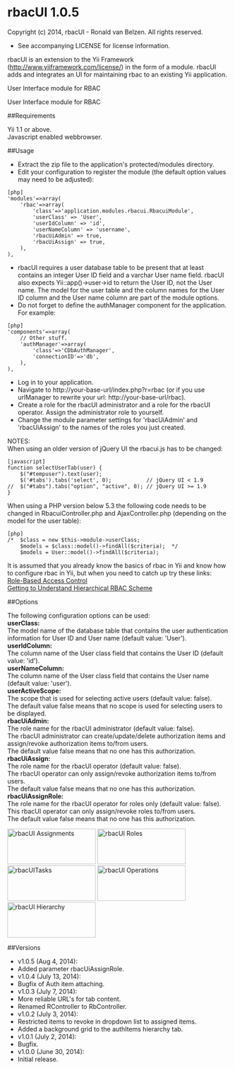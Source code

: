 ﻿rbacUI 1.0.5
============

Copyright (c) 2014, rbacUI - Ronald van Belzen. All rights reserved.  
 - See accompanying LICENSE for license information.

rbacUI is an extension to the Yii Framework (http://www.yiiframework.com/license/) 
in the form of a module. rbacUI adds and integrates an UI for maintaining rbac 
to an existing Yii application.


User Interface module for RBAC

User Interface module for RBAC

##Requirements

Yii 1.1 or above.  
Javascript enabled webbrowser.  

##Usage

* Extract the zip file to the application's protected/modules directory.
* Edit your configuration to register the module (the default option values may 
  need to be adjusted):
~~~
[php]
'modules'=>array(
	'rbac'=>array(
		'class'=>'application.modules.rbacui.RbacuiModule',
		'userClass' => 'User',
		'userIdColumn' => 'id',
		'userNameColumn' => 'username',
		'rbacUiAdmin' => true,
		'rbacUiAssign' => true,
	),
),
~~~
* rbacUI requires a user database table to be present that at least contains an 
  integer User ID field and a varchar User name field. rbacUI also expects 
  Yii::app()->user->id to return the User ID, not the User name. The model for 
  the user table and the column names for the User ID column and the User name 
  column are part of the module options. 
* Do not forget to define the authManager component for the application. For example:
~~~
[php]
'components'=>array(
	// Other stuff.
	'authManager'=>array(
		'class'=>'CDbAuthManager',
		'connectionID'=>'db',
	),
),
~~~
* Log in to your application.
* Navigate to http://your-base-url/index.php?r=rbac (or if you use urlManager to rewrite your url: http://your-base-url/rbac).
* Create a role for the rbacUI administrator and a role for the rbacUI operator. 
  Assign the administrator role to yourself.
* Change the module parameter settings for 'rbacUiAdmin' and 'rbacUiAssign'
  to the names of the roles you just created.

NOTES:  
When using an older version of jQuery UI the rbacui.js has to be changed:
~~~
[javascript]
function selectUserTab(user) {
    $("#tempuser").text(user);
    $('#tabs').tabs('select', 0);           // jQuery UI < 1.9
//  $("#tabs").tabs("option", "active", 0); // jQuery UI >= 1.9
}
~~~
When using a PHP version below 5.3 the following code needs to be changed in RbacuiController.php and AjaxController.php (depending on the model for the user table):
~~~
[php]
/*	$class = new $this->module->userClass;
	$models = $class::model()->findAll($criteria);	*/
	$models = User::model()->findAll($criteria);
~~~
It is assumed that you already know the basics of rbac in Yii and know how to configure rbac in Yii, but when you need to catch up try these links:  
[Role-Based Access Control](http://www.yiiframework.com/doc/guide/1.1/en/topics.auth#role-based-access-control)  
[Getting to Understand Hierarchical RBAC Scheme](http://www.yiiframework.com/wiki/136/getting-to-understand-hierarchical-rbac-scheme)

##Options

The following configuration options can be used:  
**userClass:**  
The model name of the database table that contains the user authentication information for User ID and User name (default value: 'User').  
**userIdColumn:**  
The column name of the User class field that contains the User ID (default value: 'id').  
**userNameColumn:**  
The column name of the User class field that contains the User name (default value: 'user').  
**userActiveScope:**  
The scope that is used for selecting active users (default value: false).  
The default value false means that no scope is used for selecting users to be displayed.  
**rbacUiAdmin:**  
The role name for the rbacUI administrator (default value: false).  
The rbacUI administrator can create/update/delete authorization items and assign/revoke authorization items to/from users.  
The default value false means that no one has this authorization.  
**rbacUiAssign:**  
The role name for the rbacUI operator (default value: false).  
The rbacUI operator can only assign/revoke authorization items to/from users.  
The default value false means that no one has this authorization.  
**rbacUiAssignRole:**  
The role name for the rbacUI operator for roles only (default value: false).  
This rbacUI operator can only assign/revoke roles to/from users.  
The default value false means that no one has this authorization.  

[<img src="http://bbii.doprogramsdream.nl/avatar/assignments.jpg" title="rbacUI Assignments" height="80" width="200" />](http://bbii.doprogramsdream.nl/avatar/assignments.jpg)
[<img src="http://bbii.doprogramsdream.nl/avatar/roles.jpg" title="rbacUI Roles" height="80" width="200" />](http://bbii.doprogramsdream.nl/avatar/roles.jpg)
[<img src="http://bbii.doprogramsdream.nl/avatar/tasks.jpg" title="rbacUITasks" height="80" width="200" />](http://bbii.doprogramsdream.nl/avatar/tasks.jpg)
[<img src="http://bbii.doprogramsdream.nl/avatar/operations.jpg" title="rbacUI Operations" height="80" width="200" />](http://bbii.doprogramsdream.nl/avatar/operations.jpg)
[<img src="http://bbii.doprogramsdream.nl/avatar/hierarchy.jpg" title="rbacUI Hierarchy" height="80" width="200" />](http://bbii.doprogramsdream.nl/avatar/hierarchy.jpg)

##Versions

* v1.0.5 (Aug 4, 2014):
 * Added parameter rbacUiAssignRole.
* v1.0.4 (July 13, 2014):
 * Bugfix of Auth item attaching.
* v1.0.3 (July 7, 2014):
 * More reliable URL's for tab content.
 * Renamed RController to RbController.
* v1.0.2 (July 3, 2014):
 * Restricted items to revoke in dropdown list to assigned items.
 * Added a background grid to the authItems hierarchy tab.
* v1.0.1 (July 2, 2014):
 * Bugfix.
* v1.0.0 (June 30, 2014):
 * Initial release.
